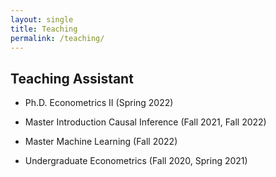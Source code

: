 ```yaml
---
layout: single
title: Teaching
permalink: /teaching/
---
```


## Teaching Assistant

* Ph.D. Econometrics II (Spring 2022)

* Master Introduction Causal Inference (Fall 2021, Fall 2022)
  
* Master Machine Learning (Fall 2022)

* Undergraduate Econometrics (Fall 2020, Spring 2021)